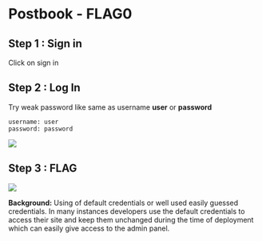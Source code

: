 # Postbook - FLAG0

## Step 1 : Sign in

Click on sign in

## Step 2 : Log In

Try weak password like same as username **user** or **password**

```
username: user
password: password
```

![](./images/login.png)

## Step 3 : FLAG

![](./images/flag.png)


**Background:** Using of default credentials or well used easily guessed credentials. In many instances developers use the default credentials to access their site and keep them unchanged during the time of deployment which can easily give access to the admin panel.
